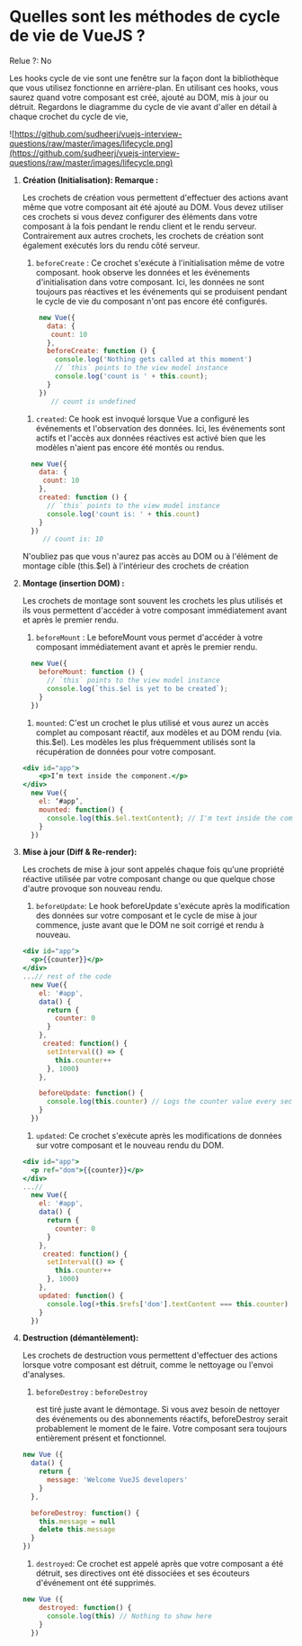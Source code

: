 # Quelles sont les méthodes de cycle de vie de VueJS ?

Relue ?: No

Les hooks cycle de vie sont une fenêtre sur la façon dont la bibliothèque que vous
 utilisez fonctionne en arrière-plan.  En utilisant ces hooks, vous 
saurez quand votre composant est créé, ajouté au DOM, mis à jour ou 
détruit.  Regardons le diagramme du cycle de vie avant d'aller en détail
 à chaque crochet du cycle de vie,

![https://github.com/sudheerj/vuejs-interview-questions/raw/master/images/lifecycle.png](https://github.com/sudheerj/vuejs-interview-questions/raw/master/images/lifecycle.png)

1. **Création (Initialisation): Remarque :**
    
    Les crochets de création vous permettent d'effectuer des actions avant
     même que votre composant ait été ajouté au DOM.   Vous devez utiliser 
    ces crochets si vous devez configurer des éléments dans votre composant à
     la fois pendant le rendu client et le rendu serveur.   Contrairement 
    aux autres crochets, les crochets de création sont également exécutés 
    lors du rendu côté serveur.
    
    1. `beforeCreate` : Ce crochet s'exécute à l'initialisation même de votre composant. hook
    observe les données et les événements d'initialisation dans votre
    composant. Ici, les données ne sont toujours pas réactives et les
    événements qui se produisent pendant le cycle de vie du composant n'ont
    pas encore été configurés.
    
    ```jsx
        new Vue({
          data: {
           count: 10
          },
          beforeCreate: function () {
            console.log('Nothing gets called at this moment')
            // `this` points to the view model instance
            console.log('count is ' + this.count);
          }
        })
           // count is undefined
    ```
    
    1. `created`: Ce hook est invoqué lorsque Vue a configuré les événements et
    l'observation des données. Ici, les événements sont actifs et l'accès
    aux données réactives est activé bien que les modèles n'aient pas encore été montés ou rendus.
    
    ```jsx
      new Vue({
        data: {
         count: 10
        },
        created: function () {
          // `this` points to the view model instance
          console.log('count is: ' + this.count)
        }
      })
         // count is: 10
    ```
    
    N'oubliez pas que vous n'aurez pas accès au DOM ou à l'élément de 
    montage cible (this.$el) à l'intérieur des crochets de création
    
2. **Montage (insertion DOM) :**
    
    Les crochets de montage sont souvent les crochets les plus utilisés et
     ils vous permettent d'accéder à votre composant immédiatement avant et 
    après le premier rendu.
    
    1. `beforeMount` : Le beforeMount vous permet d'accéder à votre composant immédiatement avant et après le premier rendu.
    
    ```jsx
      new Vue({
        beforeMount: function () {
          // `this` points to the view model instance
          console.log(`this.$el is yet to be created`);
        }
      })
    ```
    
    1. `mounted`: C'est un crochet le plus utilisé et vous aurez un accès complet au
    composant réactif, aux modèles et au DOM rendu (via. this.$el). Les
    modèles les plus fréquemment utilisés sont la récupération de données
    pour votre composant.
    
    ```jsx
    <div id="app">
        <p>I’m text inside the component.</p>
    </div>
      new Vue({
        el: ‘#app’,
        mounted: function() {
          console.log(this.$el.textContent); // I'm text inside the component.
        }
      })
    ```
    
3. **Mise à jour (Diff & Re-render):**
    
    Les crochets de mise à jour sont appelés chaque fois qu'une propriété 
    réactive utilisée par votre composant change ou que quelque chose 
    d'autre provoque son nouveau rendu.
    
    1. `beforeUpdate`: Le hook beforeUpdate s'exécute après la modification des données sur
    votre composant et le cycle de mise à jour commence, juste avant que le
    DOM ne soit corrigé et rendu à nouveau.
    
    ```jsx
    <div id="app">
      <p>{{counter}}</p>
    </div>
    ...// rest of the code
      new Vue({
        el: '#app',
        data() {
          return {
            counter: 0
          }
        },
         created: function() {
          setInterval(() => {
            this.counter++
          }, 1000)
        },
    
        beforeUpdate: function() {
          console.log(this.counter) // Logs the counter value every second, before the DOM updates.
        }
      })
    ```
    
    1. `updated`: Ce crochet s'exécute après les modifications de données sur votre composant et le nouveau rendu du DOM.
    
    ```jsx
    <div id="app">
      <p ref="dom">{{counter}}</p>
    </div>
    ...//
      new Vue({
        el: '#app',
        data() {
          return {
            counter: 0
          }
        },
         created: function() {
          setInterval(() => {
            this.counter++
          }, 1000)
        },
        updated: function() {
          console.log(+this.$refs['dom'].textContent === this.counter) // Logs true every second
        }
      })
    ```
    
4. **Destruction (démantèlement):**
    
    Les crochets de destruction vous permettent d'effectuer des actions 
    lorsque votre composant est détruit, comme le nettoyage ou l'envoi 
    d'analyses.
    
    1. `beforeDestroy` : `beforeDestroy`
        
        est
         tiré juste avant le démontage.  Si vous avez besoin de nettoyer des 
        événements ou des abonnements réactifs, beforeDestroy serait 
        probablement le moment de le faire.  Votre composant sera toujours 
        entièrement présent et fonctionnel.
        
    
    ```jsx
    new Vue ({
      data() {
        return {
          message: 'Welcome VueJS developers'
        }
      },
    
      beforeDestroy: function() {
        this.message = null
        delete this.message
      }
    })
    ```
    
    1. `destroyed`: Ce crochet est appelé après que votre composant a été détruit, ses
    directives ont été dissociées et ses écouteurs d'événement ont été
    supprimés.
    
    ```jsx
    new Vue ({
        destroyed: function() {
          console.log(this) // Nothing to show here
        }
      })
    ```